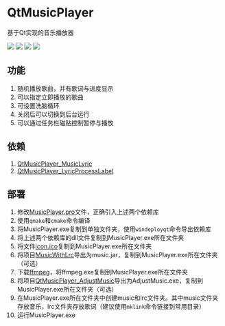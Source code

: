 # QtMusicPlayer
基于Qt实现的音乐播放器

![](https://img.shields.io/badge/Build-passing-brightgreen) ![](https://img.shields.io/badge/Qt-5.13.0-brightgreen) ![](https://img.shields.io/badge/License-LGPL-brightgreen) ![](https://img.shields.io/badge/License-anti_996-brightgreen)

## 功能

1. 随机播放歌曲，并有歌词与进度显示
2. 可以指定立即播放的歌曲
3. 可设置洗脑循环
4. 关闭后可以切换到后台运行
5. 可以通过任务栏磁贴控制暂停与播放

## 依赖
1. [QtMusicPlayer_MusicLyric](https://github.com/chushi0/QtMusicPlayer_MusicLyric)
2. [QtMusicPlayer_LyricProcessLabel](https://github.com/chushi0/QtMusicPlayer_LyricProcessLabel)

## 部署
1. 修改[MusicPlayer.pro](https://github.com/chushi0/QtMusicPlayer/blob/master/MusicPlayer.pro)文件，正确引入上述两个依赖库
2. 使用`qmake`和`cmake`命令编译
3. 将MusicPlayer.exe复制到单独文件夹，使用`windeployqt`命令导出依赖库
4. 将上述两个依赖库的dll文件复制到MusicPlayer.exe所在文件夹
5. 将文件[icon.ico](https://github.com/chushi0/QtMusicPlayer/blob/master/icon.ico)复制到MusicPlayer.exe所在文件夹
6. 将项目[MusicWithLrc](https://github.com/chushi0/MusicWithLrc)导出为music.jar，复制到MusicPlayer.exe所在文件夹（可选）
7. 下载[ffmpeg](https://github.com/ffmpeg/ffmpeg)，将ffmpeg.exe复制到MusicPlayer.exe所在文件夹
8. 将项目[QtMusicPlayer_AdjustMusic](https://github.com/chushi0/QtMusicPlayer_AdjustMusic)导出为AdjustMusic.exe，复制到MusicPlayer.exe所在文件夹（可选）
9. 在MusicPlayer.exe所在文件夹中创建music和lrc文件夹。其中music文件夹存放音乐，lrc文件夹存放歌词（建议使用`mklink`命令链接到常用目录）
10. 运行MusicPlayer.exe
